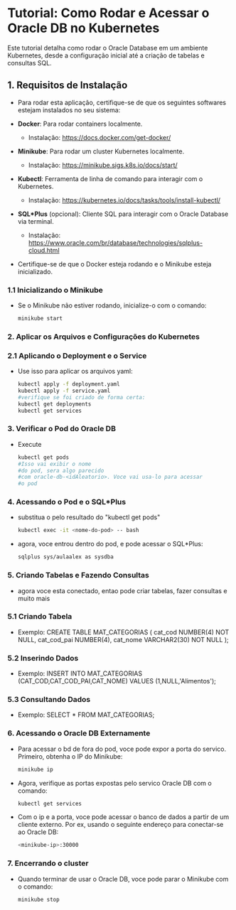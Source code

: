 # Tutorial: Como Rodar e Acessar o Oracle DB no Kubernetes

Este tutorial detalha como rodar o Oracle Database em um ambiente Kubernetes, desde a configuração inicial até a criação de tabelas e consultas SQL.

## 1. Requisitos de Instalação

- Para rodar esta aplicação, certifique-se de que os seguintes softwares estejam instalados no seu sistema:

- **Docker**: Para rodar containers localmente.
  - Instalação: https://docs.docker.com/get-docker/
- **Minikube**: Para rodar um cluster Kubernetes localmente.
  - Instalação: https://minikube.sigs.k8s.io/docs/start/
- **Kubectl**: Ferramenta de linha de comando para interagir com o Kubernetes.
  - Instalação: https://kubernetes.io/docs/tasks/tools/install-kubectl/
- **SQL*Plus** (opcional): Cliente SQL para interagir com o Oracle Database via terminal.
  - Instalação: https://www.oracle.com/br/database/technologies/sqlplus-cloud.html

- Certifique-se de que o Docker esteja rodando e o Minikube esteja inicializado.

### 1.1 Inicializando o Minikube

- Se o Minikube não estiver rodando, inicialize-o com o comando:
  ```bash
  minikube start

### 2. Aplicar os Arquivos e Configurações do Kubernetes
### 2.1 Aplicando o Deployment e o Service
- Use isso para aplicar os arquivos yaml:
  ```bash
  kubectl apply -f deployment.yaml
  kubectl apply -f service.yaml
  #verifique se foi criado de forma certa:
  kubectl get deployments
  kubectl get services

### 3. Verificar o Pod do Oracle DB
- Execute
  ```bash
  kubectl get pods
  #Isso vai exibir o nome
  #do pod, sera algo parecido
  #com oracle-db-<idAleatorio>. Voce vai usa-lo para acessar
  #o pod

### 4. Acessando o Pod e o SQL*Plus
- substitua o <name-pod> pelo resultado do "kubectl get pods"
  ```bash
  kubectl exec -it <nome-do-pod> -- bash
- agora, voce entrou dentro do pod, e pode acessar o SQL*Plus:
  ```bash
  sqlplus sys/aulaalex as sysdba

### 5. Criando Tabelas e Fazendo Consultas
- agora voce esta conectado, entao pode criar tabelas, fazer consultas e muito mais
### 5.1 Criando Tabela
- Exemplo:
    CREATE TABLE MAT_CATEGORIAS (
        cat_cod     NUMBER(4) NOT NULL,
        cat_cod_pai NUMBER(4),
        cat_nome    VARCHAR2(30) NOT NULL
    );
### 5.2 Inserindo Dados
- Exemplo:
    INSERT INTO MAT_CATEGORIAS (CAT_COD,CAT_COD_PAI,CAT_NOME) VALUES (1,NULL,'Alimentos');
### 5.3 Consultando Dados
- Exemplo:
  SELECT * FROM MAT_CATEGORIAS;

### 6. Acessando o Oracle DB Externamente
- Para acessar o bd de fora do pod, voce pode expor a porta do servico. Primeiro, obtenha o IP do Minikube:
  ```bash
  minikube ip
- Agora, verifique as portas expostas pelo servico Oracle DB com o comando:
  ```bash
  kubectl get services
- Com o ip e a porta, voce pode acessar o banco de dados a partir de um cliente externo. Por ex, usando o seguinte endereço para conectar-se ao Oracle DB:
  ```bash
  <minikube-ip>:30000

### 7. Encerrando o cluster
- Quando terminar de usar o Oracle DB, voce pode parar o Minikube com o comando:
  ```bash
  minikube stop
